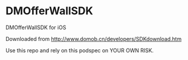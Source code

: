 DMOfferWallSDK
==============

DMOfferWallSDK for iOS

Downloaded from http://www.domob.cn/developers/SDKdownload.htm

Use this repo and rely on this podspec on YOUR OWN RISK.
